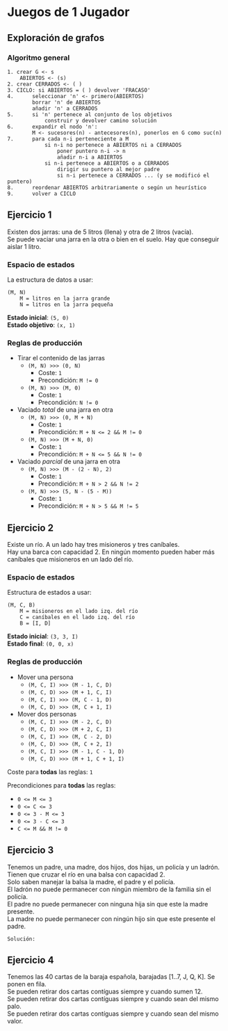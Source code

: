 # Juegos de 1 Jugador

## Exploración de grafos

### Algoritmo general

~~~
1. crear G <- s
    ABIERTOS <- (s)
2. crear CERRADOS <- ( )
3. CICLO: si ABIERTOS = ( ) devolver 'FRACASO'
4.      seleccionar 'n' <- primero(ABIERTOS)
        borrar 'n' de ABIERTOS
        añadir 'n' a CERRADOS
5.      si 'n' pertenece al conjunto de los objetivos
            construir y devolver camino solución
6.      expandir el nodo 'n':
        M <- sucesores(n) - antecesores(n), ponerlos en G como suc(n)
7.      para cada n-i perteneciente a M
            si n-i no pertenece a ABIERTOS ni a CERRADOS
                poner puntero n-i -> n
                añadir n-i a ABIERTOS
            si n-i pertenece a ABIERTOS o a CERRADOS
                dirigir su puntero al mejor padre
                si n-i pertenece a CERRADOS ... (y se modificó el puntero)
8.      reordenar ABIERTOS arbitrariamente o según un heurístico
9.      volver a CICLO
~~~

## Ejercicio 1

Existen dos jarras: una de 5 litros (llena) y otra de 2 litros (vacía).  
Se puede vaciar una jarra en la otra o bien en el suelo. Hay que conseguir aislar 1 litro.

### Espacio de estados

La estructura de datos a usar:

~~~
(M, N)
    M = litros en la jarra grande
    N = litros en la jarra pequeña
~~~

__Estado inicial__: `(5, 0)`  
__Estado objetivo__: `(x, 1)`

### Reglas de producción

- Tirar el contenido de las jarras
    - `(M, N) >>> (0, N)`
        - Coste: `1`
        - Precondición: `M != 0`
    - `(M, N) >>> (M, 0)`
        - Coste: `1`
        - Precondición: `N != 0`
- Vaciado *total* de una jarra en otra
    - `(M, N) >>> (0, M + N)`
        - Coste: `1`
        - Precondición: `M + N <= 2 && M != 0`
    - `(M, N) >>> (M + N, 0)`
        - Coste: `1`
        - Precondición: `M + N <= 5 && N != 0`
- Vaciado *parcial* de una jarra en otra
    - `(M, N) >>> (M - (2 - N), 2)`
        - Coste: `1`
        - Precondición: `M + N > 2 && N != 2`
    - `(M, N) >>> (5, N - (5 - M))`
        - Coste: `1`
        - Precondición: `M + N > 5 && M != 5`

## Ejercicio 2

Existe un río. A un lado hay tres misioneros y tres caníbales.  
Hay una barca con capacidad 2. En ningún momento pueden haber más caníbales que misioneros en un lado del río.

### Espacio de estados

Estructura de estados a usar:

~~~
(M, C, B)
    M = misioneros en el lado izq. del río
    C = caníbales en el lado izq. del río
    B = [I, D]
~~~

__Estado inicial__: `(3, 3, I)`  
__Estado final__: `(0, 0, x)`

### Reglas de producción

- Mover una persona
    - `(M, C, I) >>> (M - 1, C, D)`
    - `(M, C, D) >>> (M + 1, C, I)`
    - `(M, C, I) >>> (M, C - 1, D)`
    - `(M, C, D) >>> (M, C + 1, I)`
- Mover dos personas
    - `(M, C, I) >>> (M - 2, C, D)`
    - `(M, C, D) >>> (M + 2, C, I)`
    - `(M, C, I) >>> (M, C - 2, D)`
    - `(M, C, D) >>> (M, C + 2, I)`
    - `(M, C, I) >>> (M - 1, C - 1, D)`
    - `(M, C, D) >>> (M + 1, C + 1, I)`

Coste para __todas__ las reglas: `1`

Precondiciones para __todas__ las reglas:  
- `0 <= M <= 3`
- `0 <= C <= 3`
- `0 <= 3 - M <= 3`
- `0 <= 3 - C <= 3`
- `C <= M && M != 0`

## Ejercicio 3

Tenemos un padre, una madre, dos hijos, dos hijas, un policía y un ladrón.  
Tienen que cruzar el río en una balsa con capacidad 2.  
Solo saben manejar la balsa la madre, el padre y el policía.  
El ladrón no puede permanecer con ningún miembro de la familia sin el policía.  
El padre no puede permanecer con ninguna hija sin que este la madre presente.  
La madre no puede permanecer con ningún hijo sin que este presente el padre.

~~~
Solución:

~~~

## Ejercicio 4

Tenemos las 40 cartas de la baraja española, barajadas [1..7, J, Q, K]. Se ponen en fila.  
Se pueden retirar dos cartas contíguas siempre y cuando sumen 12.  
Se pueden retirar dos cartas contíguas siempre y cuando sean del mismo palo.  
Se pueden retirar dos cartas contíguas siempre y cuando sean del mismo valor.
